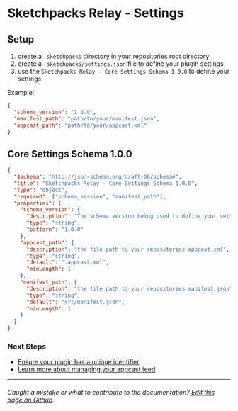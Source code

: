 # Sketchpacks Relay - Settings

## Setup

1. create a `.sketchpacks` directory in your repositories root directory
2. create a `.sketchpacks/settings.json` file to define your plugin settings
3. use the `Sketchpacks Relay - Core Settings Schema 1.0.0` to define your settings

Example:

```json
{
  "schema_version": "1.0.0",
  "manifest_path": "path/to/your/manifest.json",
  "appcast_path": "path/to/your/appcast.xml"
}
```

## Core Settings Schema 1.0.0

```json
{
  "$schema": "http://json-schema.org/draft-06/schema#",
  "title": "Sketchpacks Relay - Core Settings Schema 1.0.0",
  "type": "object",
  "required": ["schema_version", "manifest_path"],
  "properties": {
    "schema_version": {
      "description": "The schema version being used to define your settings",
      "type": "string",
      "pattern": "1.0.0"
    },
    "appcast_path": {
      "description": "the file path to your repositories appcast.xml",
      "type": "string",
      "default": ".appcast.xml",
      "minLength": 1
    },
    "manifest_path": {
      "description": "the file path to your repositories manifest.json",
      "type": "string",
      "default": "src/manifest.json",
      "minLength": 1
    }
  }
}
```

### Next Steps

* [Ensure your plugin has a unique identifier](./identifiers.md)
* [Learn more about managing your appcast feed](./appcast.md)


---

###### Caught a mistake or what to contribute to the documentation? [Edit this page on Github](https://github.com/sketchpacks/docs/blob/master/developers/publishing/settings.md).
